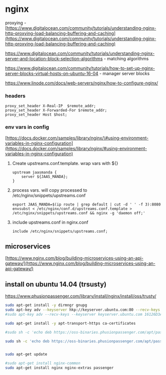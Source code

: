 # nginx

proxying - [https://www.digitalocean.com/community/tutorials/understanding-nginx-http-proxying-load-balancing-buffering-and-caching](https://www.digitalocean.com/community/tutorials/understanding-nginx-http-proxying-load-balancing-buffering-and-caching)

https://www.digitalocean.com/community/tutorials/understanding-nginx-server-and-location-block-selection-algorithms - matching algorithms 

https://www.digitalocean.com/community/tutorials/how-to-set-up-nginx-server-blocks-virtual-hosts-on-ubuntu-16-04 - manager server blocks

https://www.linode.com/docs/web-servers/nginx/how-to-configure-nginx/

### headers

```text
proxy_set_header X-Real-IP  $remote_addr;
proxy_set_header X-Forwarded-For $remote_addr;
proxy_set_header Host $host;
```

### env vars in config

[https://docs.docker.com/samples/library/nginx/\#using-environment-variables-in-nginx-configuration](https://docs.docker.com/samples/library/nginx/#using-environment-variables-in-nginx-configuration)

1. Create upstreams.conf.template. wrap vars with ${}

   ```text
   upstream jaasmanda {
       server ${JAAS_MANDA};
   }
   ```

2. process vars. will copy processed to /etc/nginx/snippets/upstreams.conf

   ```text
   export JAAS_MANDA=$(ip route | grep default | cut -d ' ' -f 3):8080
   envsubst < /etc/nginx/conf.d/upstreams.conf.template > /etc/nginx/snippets/upstreams.conf && nginx -g 'daemon off;'
   ```

3. include upstreams.conf in nginx.conf

   ```text
   include /etc/nginx/snippets/upstreams.conf;
   ```

## microservices

[https://www.nginx.com/blog/building-microservices-using-an-api-gateway/](https://www.nginx.com/blog/building-microservices-using-an-api-gateway/)

## install on ubuntu 14.04 (trsusty)

https://www.phusionpassenger.com/library/install/nginx/install/oss/trusty/

```bash
sudo apt-get install -y dirmngr gnupg
sudo apt-key adv --keyserver hkp://keyserver.ubuntu.com:80 --recv-keys 561F9B9CAC40B2F7
#sudo apt-key adv --recv-keys --keyserver keyserver.ubuntu.com 16126D3A3E5C1192

sudo apt-get install -y apt-transport-https ca-certificates

#sudo sh -c 'echo deb https://oss-binaries.phusionpassenger.com/apt/passenger trusty main > /etc/apt/sources.list.d/passenger.list'

sudo sh -c 'echo deb https://oss-binaries.phusionpassenger.com/apt/passenger/4 trusty main > /etc/apt/sources.list.d/passenger.list'


sudo apt-get update

#sudo apt-get install nginx-common
sudo apt-get install nginx nginx-extras passenger
```
